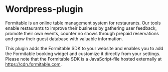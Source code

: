 # Wordpress-plugin
Formitable is an online table management system for restaurants. Our tools enable restaurants to improve their business by gathering user feedback, promote their own events, counter no shows through prepaid reservations and grow their guest database with valuable information.

This plugin adds the Formitable SDK to your website and enables you to add the Formitable booking widget and customize it directly from your settings.
Please note that the Formitable SDK is a JavaScript-file hosted externally at https://cdn.formitable.com.
